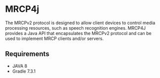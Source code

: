 # MRCP4j

The MRCPv2 protocol is designed to allow client devices to control media
processing resources, such as speech recognition engines. MRCP4J provides a 
Java API that encapsulates the MRCPv2 protocol and can be used to implement 
MRCP clients and/or servers.

## Requirements

- JAVA 8
- Gradle 7.3.1
